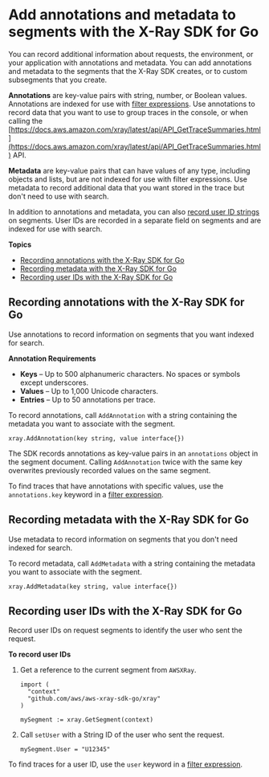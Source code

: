 # Add annotations and metadata to segments with the X\-Ray SDK for Go<a name="xray-sdk-go-segment"></a>

You can record additional information about requests, the environment, or your application with annotations and metadata\. You can add annotations and metadata to the segments that the X\-Ray SDK creates, or to custom subsegments that you create\.

**Annotations** are key\-value pairs with string, number, or Boolean values\. Annotations are indexed for use with [filter expressions](xray-console-filters.md)\. Use annotations to record data that you want to use to group traces in the console, or when calling the [https://docs.aws.amazon.com/xray/latest/api/API_GetTraceSummaries.html](https://docs.aws.amazon.com/xray/latest/api/API_GetTraceSummaries.html) API\.

**Metadata** are key\-value pairs that can have values of any type, including objects and lists, but are not indexed for use with filter expressions\. Use metadata to record additional data that you want stored in the trace but don't need to use with search\.

In addition to annotations and metadata, you can also [record user ID strings](#xray-sdk-go-segment-userid) on segments\. User IDs are recorded in a separate field on segments and are indexed for use with search\.

**Topics**
+ [Recording annotations with the X\-Ray SDK for Go](#xray-sdk-go-segment-annotations)
+ [Recording metadata with the X\-Ray SDK for Go](#xray-sdk-go-segment-metadata)
+ [Recording user IDs with the X\-Ray SDK for Go](#xray-sdk-go-segment-userid)

## Recording annotations with the X\-Ray SDK for Go<a name="xray-sdk-go-segment-annotations"></a>

Use annotations to record information on segments that you want indexed for search\.

**Annotation Requirements**
+ **Keys** – Up to 500 alphanumeric characters\. No spaces or symbols except underscores\.
+ **Values** – Up to 1,000 Unicode characters\.
+ **Entries** – Up to 50 annotations per trace\.

To record annotations, call `AddAnnotation` with a string containing the metadata you want to associate with the segment\.

```
xray.AddAnnotation(key string, value interface{})
```

The SDK records annotations as key\-value pairs in an `annotations` object in the segment document\. Calling `AddAnnotation` twice with the same key overwrites previously recorded values on the same segment\.

To find traces that have annotations with specific values, use the `annotations.key` keyword in a [filter expression](xray-console-filters.md)\.

## Recording metadata with the X\-Ray SDK for Go<a name="xray-sdk-go-segment-metadata"></a>

Use metadata to record information on segments that you don't need indexed for search\.

To record metadata, call `AddMetadata` with a string containing the metadata you want to associate with the segment\.

```
xray.AddMetadata(key string, value interface{})
```

## Recording user IDs with the X\-Ray SDK for Go<a name="xray-sdk-go-segment-userid"></a>

Record user IDs on request segments to identify the user who sent the request\.

**To record user IDs**

1. Get a reference to the current segment from `AWSXRay`\.

   ```
   import (
     "context"
     "github.com/aws/aws-xray-sdk-go/xray"
   )
   
   mySegment := xray.GetSegment(context)
   ```

1. Call `setUser` with a String ID of the user who sent the request\.

   ```
   mySegment.User = "U12345"
   ```

To find traces for a user ID, use the `user` keyword in a [filter expression](xray-console-filters.md)\.
